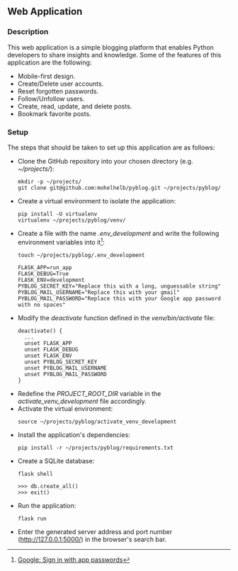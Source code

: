## Web Application

### Description
This web application is a simple blogging platform that enables Python developers to share insights and knowledge. Some of the features of this application are the following:

- Mobile-first design.
- Create/Delete user accounts. 
- Reset forgotten passwords. 
- Follow/Unfollow users.
- Create, read, update, and delete posts.
- Bookmark favorite posts.

### Setup
The steps that should be taken to set up this application are as follows:

- Clone the GitHub repository into your chosen directory (e.g. *~/projects/*):
  ~~~	
  mkdir -p ~/projects/
  git clone git@github.com:mohelhelb/pyblog.git ~/projects/pyblog/
  ~~~	
- Create a virtual environment to isolate the application:
	~~~	
  pip install -U virtualenv
  virtualenv ~/projects/pyblog/venv/
  ~~~
- Create a file with the name *.env_development* and write the following environment variables into it[^1]: 
  [^1]: [Google: Sign in with app passwords](https://support.google.com/accounts/answer/185833?hl=en) 
  ~~~
  touch ~/projects/pyblog/.env_development
  ~~~
  ~~~
  FLASK_APP=run_app
  FLASK_DEBUG=True  
  FLASK_ENV=development
  PYBLOG_SECRET_KEY="Replace this with a long, unguessable string"
  PYBLOG_MAIL_USERNAME="Replace this with your gmail"
  PYBLOG_MAIL_PASSWORD="Replace this with your Google app password with no spaces" 
  ~~~
- Modify the *deactivate* function defined in the *venv/bin/activate* file:
  ~~~
  deactivate() {
    ...
    unset FLASK_APP
    unset FLASK_DEBUG
    unset FLASK_ENV
    unset PYBLOG_SECRET_KEY
    unset PYBLOG_MAIL_USERNAME
    unset PYBLOG_MAIL_PASSWORD
  }
  ~~~
- Redefine the *PROJECT_ROOT_DIR* variable in the *activate_venv_development* file accordingly.
- Activate the virtual environment:
  ~~~
  source ~/projects/pyblog/activate_venv_development
  ~~~
- Install the application's dependencies:
  ~~~	
  pip install -r ~/projects/pyblog/requirements.txt
  ~~~
- Create a SQLite database:
  ~~~
  flask shell
  ~~~
  ~~~
  >>> db.create_all()
  >>> exit()
  ~~~
- Run the application:
  ~~~
  flask run
  ~~~
- Enter the generated server address and port number (http://127.0.0.1:5000/) in the browser's search bar.
